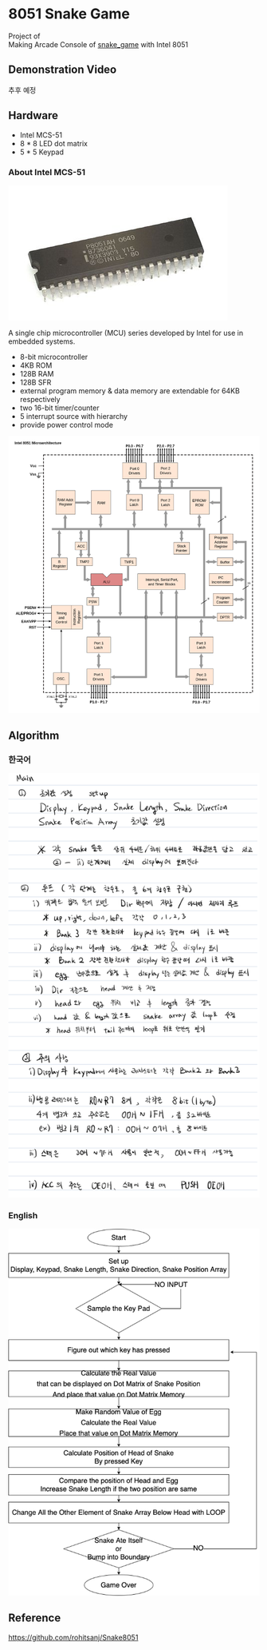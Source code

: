 # 8051 Snake Game

Project of  
Making Arcade Console of [snake_game](https://g.co/kgs/fRcm4t) with Intel 8051

## Demonstration Video

추후 예정

## Hardware

* Intel MCS-51
* 8 * 8 LED dot matrix
* 5 * 5 Keypad

### About Intel MCS-51

![intel_mcs_51](./asset/intel_mcs-51.jpg)

A single chip microcontroller (MCU) series developed by Intel for use in embedded systems.

* 8-bit microcontroller
* 4KB ROM
* 128B RAM
* 128B SFR
* external program memory & data memory are extendable for 64KB respectively
* two 16-bit timer/counter 
* 5 interrupt source with hierarchy
* provide power control mode

![microarchitecture](./asset/8051_arch.png)

## Algorithm

### 한국어

![algorithm_ko](./asset/algorithm_KO.png)

### English

![algorithm_en](./asset/algorithm_EN.png)

## Reference

https://github.com/rohitsanj/Snake8051